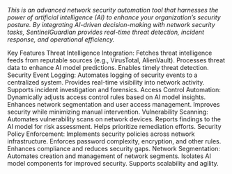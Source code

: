 *This is an advanced network security automation tool that harnesses the power of artificial intelligence (AI) to enhance your organization’s security posture. By integrating AI-driven decision-making with network security tasks, SentinelGuardian provides real-time threat detection, incident response, and operational efficiency.*

Key Features
Threat Intelligence Integration:
Fetches threat intelligence feeds from reputable sources (e.g., VirusTotal, AlienVault).
Processes threat data to enhance AI model predictions.
Enables timely threat detection.
Security Event Logging:
Automates logging of security events to a centralized system.
Provides real-time visibility into network activity.
Supports incident investigation and forensics.
Access Control Automation:
Dynamically adjusts access control rules based on AI model insights.
Enhances network segmentation and user access management.
Improves security while minimizing manual intervention.
Vulnerability Scanning:
Automates vulnerability scans on network devices.
Reports findings to the AI model for risk assessment.
Helps prioritize remediation efforts.
Security Policy Enforcement:
Implements security policies across network infrastructure.
Enforces password complexity, encryption, and other rules.
Enhances compliance and reduces security gaps.
Network Segmentation:
Automates creation and management of network segments.
Isolates AI model components for improved security.
Supports scalability and agility.